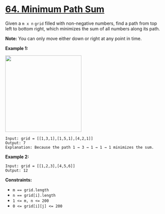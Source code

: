 # [64. Minimum Path Sum](https://leetcode.com/problems/minimum-path-sum/description/)

Given a `m x n` `grid` filled with non-negative numbers, find a path from top left to bottom right, which minimizes the sum of all numbers along its path.

**Note:**  You can only move either down or right at any point in time.

**Example 1:** 

<img alt="" src="https://assets.leetcode.com/uploads/2020/11/05/minpath.jpg" style="width: 242px; height: 242px;">

```
Input: grid = [[1,3,1],[1,5,1],[4,2,1]]
Output: 7
Explanation: Because the path 1 → 3 → 1 → 1 → 1 minimizes the sum.
```

**Example 2:** 

```
Input: grid = [[1,2,3],[4,5,6]]
Output: 12
```

**Constraints:** 

- `m == grid.length`
- `n == grid[i].length`
- `1 <= m, n <= 200`
- `0 <= grid[i][j] <= 200`